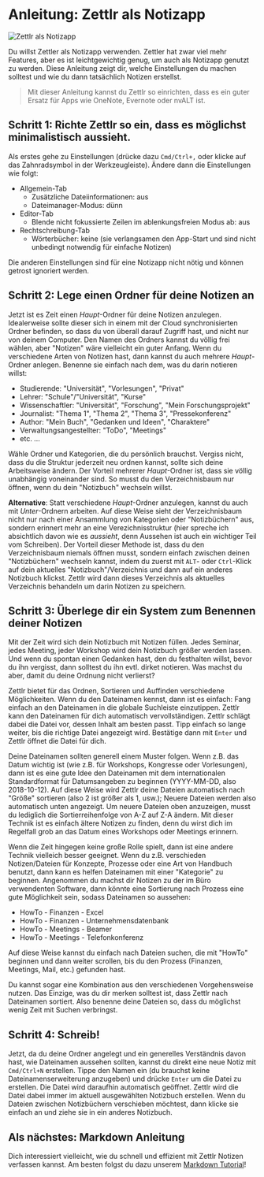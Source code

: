 # Anleitung: Zettlr als Notizapp

![Zettlr als Notizapp](../img/zettlr_notes.png)

Du willst Zettler als Notizapp verwenden. Zettler hat zwar viel mehr Features, aber es ist leichtgewichtig genug, um auch als Notizapp genutzt zu werden. Diese Anleitung zeigt dir, welche Einstellungen du machen solltest und wie du dann tatsächlich Notizen erstellst.

> Mit dieser Anleitung kannst du Zettlr so einrichten, dass es ein guter Ersatz für Apps wie OneNote, Evernote oder nvALT ist.

## Schritt 1: Richte Zettlr so ein, dass es möglichst minimalistisch aussieht.

Als erstes gehe zu Einstellungen (drücke dazu `Cmd/Ctrl+,` oder klicke auf das Zahnradsymbol in der Werkzeugleiste). Ändere dann die Einstellungen wie folgt:

- Allgemein-Tab
    - Zusätzliche Dateiinformationen: aus
    - Dateimanager-Modus: dünn
- Editor-Tab
    - Blende nicht fokussierte Zeilen im ablenkungsfreien Modus ab: aus
- Rechtschreibung-Tab
    - Wörterbücher: keine (sie verlangsamen den App-Start und sind nicht unbedingt notwendig für einfache Notizen)

Die anderen Einstellungen sind für eine Notizapp nicht nötig und können getrost ignoriert werden.

## Schritt 2: Lege einen Ordner für deine Notizen an

Jetzt ist es Zeit einen _Haupt_-Ordner für deine Notizen anzulegen. Idealerweise sollte dieser sich in einem mit der Cloud synchronisierten Ordner befinden, so dass du von überall darauf Zugriff hast, und nicht nur von deinem Computer. Den Namen des Ordners kannst du völlig frei wählen, aber "Notizen" wäre vielleicht ein guter Anfang. Wenn du verschiedene Arten von Notizen hast, dann kannst du auch mehrere _Haupt_-Ordner anlegen. Benenne sie einfach nach dem, was du darin notieren willst:

- Studierende: "Universität", "Vorlesungen", "Privat"
- Lehrer: "Schule"/"Universität", "Kurse"
- Wissenschaftler: "Universität", "Forschung", "Mein Forschungsprojekt"
- Journalist: "Thema 1", "Thema 2", "Thema 3", "Pressekonferenz"
- Author: "Mein Buch", "Gedanken und Ideen", "Charaktere"
- Verwaltungsangestellter: "ToDo", "Meetings"
- etc. …

Wähle Ordner und Kategorien, die du persönlich brauchst. Vergiss nicht, dass du die Struktur jederzeit neu ordnen kannst, sollte sich deine Arbeitsweise ändern. Der Vorteil mehrerer _Haupt_-Ordner ist, dass sie völlig unabhängig voneinander sind. So musst du den Verzeichnisbaum nur öffnen, wenn du dein "Notizbuch" wechseln willst.

**Alternative**: Statt verschiedene _Haupt_-Ordner anzulegen, kannst du auch mit _Unter_-Ordnern arbeiten. Auf diese Weise sieht der Verzeichnisbaum nicht nur nach einer Ansammlung von Kategorien oder "Notizbüchern" aus, sondern erinnert mehr an eine Verezichnisstruktur (hier spreche ich absichtlich davon wie es _aussieht_, denn Aussehen ist auch ein wichtiger Teil vom Schreiben). Der Vorteil dieser Methode ist, dass du den Verzeichnisbaum niemals öffnen musst, sondern einfach zwischen deinen "Notizbüchern" wechseln kannst, indem du zuerst mit `ALT`- oder `Ctrl`-Klick auf dein aktuelles "Notizbuch"/Verzeichnis und dann auf ein anderes Notizbuch klickst. Zettlr wird dann dieses Verzeichnis als aktuelles Verzeichnis behandeln um darin Notizen zu speichern.

## Schritt 3: Überlege dir ein System zum Benennen deiner Notizen

Mit der Zeit wird sich dein Notizbuch mit Notizen füllen. Jedes Seminar, jedes Meeting, jeder Workshop wird dein Notizbuch größer werden lassen. Und wenn du spontan einen Gedanken hast, den du festhalten willst, bevor du ihn vergisst, dann solltest du ihn evtl. dirket notieren. Was machst du aber, damit du deine Ordnung nicht verlierst?

Zettlr bietet für das Ordnen, Sortieren und Auffinden verschiedene Möglichkeiten. Wenn du den Dateinamen kennst, dann ist es einfach: Fang einfach an den Dateinamen in die globale Suchleiste einzutippen. Zettlr kann den Dateinamen für dich automatisch vervollständigen. Zettlr schlägt dabei die Datei vor, dessen Inhalt am besten passt. Tipp einfach so lange weiter, bis die richtige Datei angezeigt wird. Bestätige dann mit `Enter` und Zettlr öffnet die Datei für dich.

Deine Dateinamen sollten generell einem Muster folgen. Wenn z.B. das Datum wichtig ist (wie z.B. für Workshops, Kongresse oder Vorlesungen), dann ist es eine gute Idee den Dateinamen mit dem internationalen Standardformat für Datumsangeben zu beginnen (YYYY-MM-DD, also 2018-10-12). Auf diese Weise wird Zettlr deine Dateien automatisch nach "Größe" sortieren (also 2 ist größer als 1, usw.); Neuere Dateien werden also automatisch unten angezeigt. Um neuere Dateien oben anzuzeigen, musst du lediglich die Sortierreihenfolge von A-Z auf Z-A ändern. Mit dieser Technik ist es einfach ältere Notizen zu finden, denn du wirst dich im Regelfall grob an das Datum eines Workshops oder Meetings erinnern.

Wenn die Zeit hingegen keine große Rolle spielt, dann ist eine andere Technik vielleich besser geeignet. Wenn du z.B. verschieden Notizen/Dateien für Konzepte, Prozesse oder eine Art von Handbuch benutzt, dann kann es helfen Dateinamen mit einer "Kategorie" zu beginnen. Angenommen du machst dir Notizen zu der im Büro verwendenten Software, dann könnte eine Sortierung nach Prozess eine gute Möglichkeit sein, sodass Dateinamen so aussehen:

- HowTo - Finanzen - Excel
- HowTo - Finanzen - Unternehmensdatenbank
- HowTo - Meetings - Beamer
- HowTo - Meetings - Telefonkonferenz

Auf diese Weise kannst du einfach nach Dateien suchen, die mit "HowTo" beginnen und dann weiter scrollen, bis du den Prozess (Finanzen, Meetings, Mail, etc.) gefunden hast.

Du kannst sogar eine Kombination aus den verschiedenen Vorgehensweise nutzen. Das Einzige, was du dir merken solltest ist, dass Zettlr nach Dateinamen sortiert. Also benenne deine Dateien so, dass du möglichst wenig Zeit mit Suchen verbringst.

## Schritt 4: Schreib!

Jetzt, da du deine Ordner angelegt und ein generelles Verständnis davon hast, wie Dateinamen aussehen sollten, kannst du direkt eine neue Notiz mit `Cmd/Ctrl+N` erstellen. Tippe den Namen ein (du brauchst keine Dateinamenserweiterung anzugeben) und drücke `Enter` um die Datei zu erstellen. Die Datei wird daraufhin automatisch geöffnet. Zettlr wird die Datei dabei immer im aktuell ausgewählten Notizbuch erstellen. Wenn du Dateien zwischen Notizbüchern verschieben möchtest, dann klicke sie einfach an und ziehe sie in ein anderes Notizbuch.

## Als nächstes: Markdown Anleitung

Dich interessiert vielleicht, wie du schnell und effizient mit Zettlr Notizen verfassen kannst. Am besten folgst du dazu unserem [Markdown Tutorial](../reference/markdown-basics.md)!
